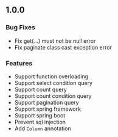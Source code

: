 ## 1.0.0

### Bug Fixes

 * Fix get(...) must not be null error
 * Fix paginate class cast exception error

### Features

 * Support function overloading
 * Support select condition query
 * Support count query
 * Support count condition query
 * Support pagination query
 * Support spring framework
 * Support spring boot
 * Prevent sql injection
 * Add `Column` annotation
